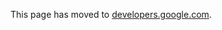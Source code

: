 This page has moved to [developers.google.com](https://developers.google.com/speed/docs/mod_pagespeed/build_from_source).